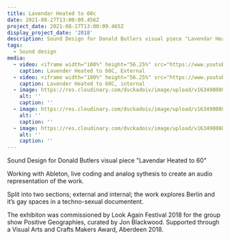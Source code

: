 ```yaml
---
title: Lavendar Heated to 60c
date: 2021-08-27T13:00:09.456Z
project_date: 2021-08-27T13:00:09.465Z
display_project_date: '2018'
description: Sound Design for Donald Butlers visual piece "Lavendar Heated to 60"
tags:
  - Sound design
media:
  - video: <iframe width="100%" height="56.25%" src="https://www.youtube-nocookie.com/embed/raFhUTPAeBg" title="Lavender Heated to 60C, External" frameborder="0" allow="accelerometer; autoplay; clipboard-write; encrypted-media; gyroscope; picture-in-picture" allowfullscreen></iframe>
    caption: Lavender Heated to 60C, External
  - video: <iframe width="100%" height="56.25%" src="https://www.youtube-nocookie.com/embed/e265ZIbaaDI" title="Lavender Heated to 60C, internal" frameborder="0" allow="accelerometer; autoplay; clipboard-write; encrypted-media; gyroscope; picture-in-picture" allowfullscreen></iframe>
    caption: Lavender Heated to 60C, internal
  - image: https://res.cloudinary.com/dvckadoiv/image/upload/v1634900807/Soft%20Refresh/Lavender%20heated%20to%2060c/lavendar_3_o8x5do.jpg
    alt: ''
    caption: ''
  - image: https://res.cloudinary.com/dvckadoiv/image/upload/v1634900806/Soft%20Refresh/Lavender%20heated%20to%2060c/lavendar_2_ebzx2h.jpg
    alt: ''
    caption: ''
  - image: https://res.cloudinary.com/dvckadoiv/image/upload/v1634900806/Soft%20Refresh/Lavender%20heated%20to%2060c/lavendar_1_u0vkxn.jpg
    alt: ''
    caption: ''
---
```

Sound Design for Donald Butlers visual piece "Lavendar Heated to 60"

Working with Ableton, live coding and analog sythesis to create an audio representation of the work.

Split into two sections; external and internal; the work explores Berlin and it’s gay spaces in a techno-sexual documentent.

The exhibiton was commissioned by Look Again Festival 2018 for the group show Positive Geographies, curated by Jon Blackwood. Supported through a Visual Arts and Crafts Makers Award, Aberdeen 2018.